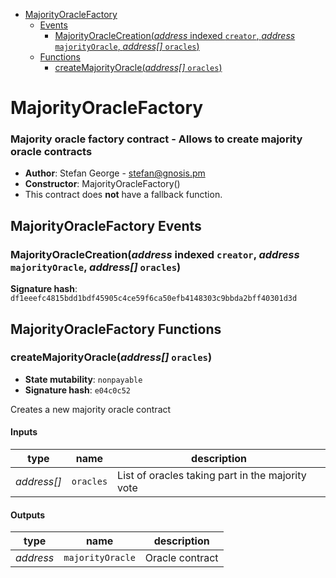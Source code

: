 * [MajorityOracleFactory](#majorityoraclefactory)
  * [Events](#majorityoraclefactory-events)
    * [MajorityOracleCreation(*address* indexed `creator`, *address* `majorityOracle`, *address[]* `oracles`)](#majorityoraclecreationaddress-indexed-creator-address-majorityoracle-address-oracles)
  * [Functions](#majorityoraclefactory-functions)
    * [createMajorityOracle(*address[]* `oracles`)](#createmajorityoracleaddress-oracles)

# MajorityOracleFactory

### Majority oracle factory contract - Allows to create majority oracle contracts

- **Author**: Stefan George - <stefan@gnosis.pm>
- **Constructor**: MajorityOracleFactory()
- This contract does **not** have a fallback function.

## MajorityOracleFactory Events

### MajorityOracleCreation(*address* indexed `creator`, *address* `majorityOracle`, *address[]* `oracles`)

**Signature hash**: `df1eeefc4815bdd1bdf45905c4ce59f6ca50efb4148303c9bbda2bff40301d3d`

## MajorityOracleFactory Functions

### createMajorityOracle(*address[]* `oracles`)

- **State mutability**: `nonpayable`
- **Signature hash**: `e04c0c52`

Creates a new majority oracle contract

#### Inputs

| type        | name      | description                                      |
| ----------- | --------- | ------------------------------------------------ |
| *address[]* | `oracles` | List of oracles taking part in the majority vote |

#### Outputs

| type      | name             | description     |
| --------- | ---------------- | --------------- |
| *address* | `majorityOracle` | Oracle contract |
